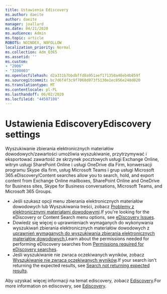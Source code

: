 ```yaml
---
title: Ustawienia Ediscovery
ms.author: daeite
author: daeite
manager: joallard
ms.date: 04/21/2020
ms.audience: Admin
ms.topic: article
ROBOTS: NOINDEX, NOFOLLOW
localization_priority: Normal
ms.collection: Adm_O365
ms.assetid: ''
ms.custom:
- "2006"
- "3200003"
ms.openlocfilehash: d2a331b7bbdbffd8a951aef171350a48eb4b859f
ms.sourcegitcommit: bc7d6f4f3c9f7060d073f5130e1ec856e248d020
ms.translationtype: MT
ms.contentlocale: pl-PL
ms.lasthandoff: 06/02/2020
ms.locfileid: "44507108"
---
```

# <a name="ediscovery-settings"></a><span data-ttu-id="fded9-102">Ustawienia Ediscovery</span><span class="sxs-lookup"><span data-stu-id="fded9-102">Ediscovery settings</span></span>

<span data-ttu-id="fded9-103">Wyszukiwanie zbierania elektronicznych materiałów dowodowych/zawartości umożliwia wyszukiwanie, przytrzymywać i eksportować zawartość ze skrzynek pocztowych usługi Exchange Online, witryn usługi SharePoint Online i usługi OneDrive dla Firm, konwersacji programu Skype dla firm, usług Microsoft Teams i grup usługi Microsoft 365.</span><span class="sxs-lookup"><span data-stu-id="fded9-103">eDiscovery/Content searches allow you to search, hold, and export content from Exchange Online mailboxes, SharePoint Online and OneDrive for Business sites, Skype for Business conversations, Microsoft Teams, and Microsoft 365 Groups.</span></span>

- <span data-ttu-id="fded9-104">Jeśli szukasz opcji menu zbierania elektronicznych materiałów dowodowych lub Wyszukiwania treści, zobacz [Problemy z elektronicznymi materiałami dowodowymi](https://docs.microsoft.com/alchemyinsights/ediscovery-issues).</span><span class="sxs-lookup"><span data-stu-id="fded9-104">If you're looking for the eDiscovery or Content Search menu options, see [eDiscovery Issues](https://docs.microsoft.com/alchemyinsights/ediscovery-issues).</span></span>
- <span data-ttu-id="fded9-105">Dowiedz się więcej o uprawnieniach wymaganych do wykonywania wyszukiwań zbierania elektronicznych materiałów dowodowych z [uprawnień wymaganych do wyszukiwania zbierania elektronicznych materiałów dowodowych.](https://docs.microsoft.com/alchemyinsights/permissions-required-for-ediscovery-searches)</span><span class="sxs-lookup"><span data-stu-id="fded9-105">Learn about the permissions needed for performing eDiscovery searches from [Permissions required for eDiscovery searches](https://docs.microsoft.com/alchemyinsights/permissions-required-for-ediscovery-searches).</span></span>
- <span data-ttu-id="fded9-106">Jeśli wyszukiwanie nie zwraca oczekiwanych wyników, zobacz [Wyszukiwanie nie zwraca oczekiwanych wyników](https://docs.microsoft.com/alchemyinsights/search-not-returning-expected-results).</span><span class="sxs-lookup"><span data-stu-id="fded9-106">If your search isn't returning the expected results, see [Search not returning expected results](https://docs.microsoft.com/alchemyinsights/search-not-returning-expected-results).</span></span>

<span data-ttu-id="fded9-107">Aby uzyskać więcej informacji na temat ediscovery, zobacz [Ediscovery](https://docs.microsoft.com/microsoft-365/compliance/ediscovery).</span><span class="sxs-lookup"><span data-stu-id="fded9-107">For more information on ediscovery, see [Ediscovery](https://docs.microsoft.com/microsoft-365/compliance/ediscovery).</span></span>
